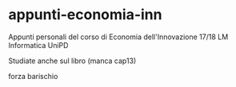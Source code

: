 # appunti-economia-inn
Appunti personali del corso di Economia dell'Innovazione 17/18 LM Informatica UniPD

Studiate anche sul libro (manca cap13)

forza barischio

